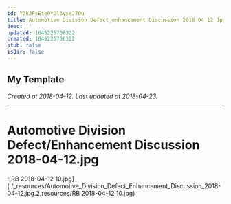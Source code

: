 ```yaml
---
id: Y2kJFsEte0YOl6yseJ70u
title: Automotive Division Defect_enhancement Discussion 2018 04 12 Jpg 2
desc: ''
updated: 1645225706322
created: 1645225706322
stub: false
isDir: false
---
```

My Template
---

_Created at 2018-04-12._
_Last updated at 2018-04-23._




---

# Automotive Division Defect/Enhancement Discussion 2018-04-12.jpg


![RB 2018-04-12 10.jpg](./_resources/Automotive_Division_Defect_Enhancement_Discussion_2018-04-12.jpg.2.resources/RB 2018-04-12 10.jpg)

